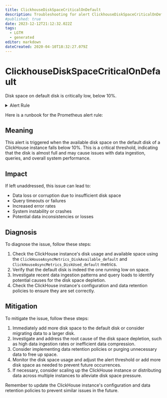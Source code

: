 ```yaml
---
title: ClickhouseDiskSpaceCriticalOnDefault
description: Troubleshooting for alert ClickhouseDiskSpaceCriticalOnDefault
#published: true
date: 2023-12-12T21:12:32.022Z
tags: 
  - LGTM
  - generated
editor: markdown
dateCreated: 2020-04-10T18:32:27.079Z
---
```


# ClickhouseDiskSpaceCriticalOnDefault

Disk space on default disk is critically low, below 10%.

<details>
  <summary>Alert Rule</summary>

{{% rule "clickhouse/clickhouse-internal.yml" "ClickhouseDiskSpaceCriticalOnDefault" %}}

{{% comment %}}

```yaml
alert: ClickhouseDiskSpaceCriticalOnDefault
expr: ClickHouseAsyncMetrics_DiskAvailable_default / (ClickHouseAsyncMetrics_DiskAvailable_default + ClickHouseAsyncMetrics_DiskUsed_default) * 100 < 10
for: 2m
labels:
    severity: critical
annotations:
    summary: ClickHouse Disk Space Critical on Default (instance {{ $labels.instance }})
    description: |-
        Disk space on default disk is critically low, below 10%.
          VALUE = {{ $value }}
          LABELS = {{ $labels }}
    runbook: https://github.com/srerun/prometheus-alerts/blob/main/content/runbooks/clickhouse-internal/ClickhouseDiskSpaceCriticalOnDefault.md

```

{{% /comment %}}

</details>


Here is a runbook for the Prometheus alert rule:

## Meaning

This alert is triggered when the available disk space on the default disk of a ClickHouse instance falls below 10%. This is a critical threshold, indicating that the disk is almost full and may cause issues with data ingestion, queries, and overall system performance.

## Impact

If left unaddressed, this issue can lead to:

* Data loss or corruption due to insufficient disk space
* Query timeouts or failures
* Increased error rates
* System instability or crashes
* Potential data inconsistencies or losses

## Diagnosis

To diagnose the issue, follow these steps:

1. Check the ClickHouse instance's disk usage and available space using the `ClickHouseAsyncMetrics_DiskAvailable_default` and `ClickHouseAsyncMetrics_DiskUsed_default` metrics.
2. Verify that the default disk is indeed the one running low on space.
3. Investigate recent data ingestion patterns and query loads to identify potential causes for the disk space depletion.
4. Check the ClickHouse instance's configuration and data retention policies to ensure they are set correctly.

## Mitigation

To mitigate the issue, follow these steps:

1. Immediately add more disk space to the default disk or consider migrating data to a larger disk.
2. Investigate and address the root cause of the disk space depletion, such as high data ingestion rates or inefficient data compression.
3. Consider implementing data retention policies or purging unnecessary data to free up space.
4. Monitor the disk space usage and adjust the alert threshold or add more disk space as needed to prevent future occurrences.
5. If necessary, consider scaling up the ClickHouse instance or distributing data across multiple instances to alleviate disk space pressure.

Remember to update the ClickHouse instance's configuration and data retention policies to prevent similar issues in the future.